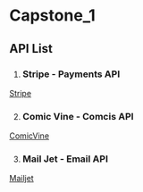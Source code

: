 # Capstone_1  

## API List  
1. ### Stripe - Payments API
[Stripe](https://stripe.com/?ref=apilist.fun)  

2. ### Comic Vine - Comcis API
[ComicVine](https://comicvine.gamespot.com/api/documentation?ref=apilist.fun)  

3. ### Mail Jet - Email API
[Mailjet](https://www.mailjet.com)  
